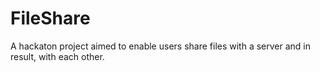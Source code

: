 # FileShare
A hackaton project aimed to enable users share files with a server and in result, with each other.
